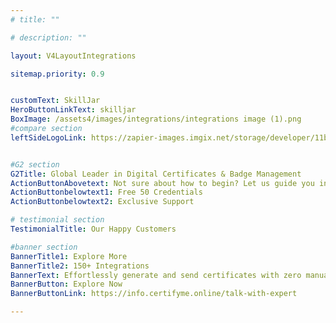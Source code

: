 ```yaml
---
# title: ""

# description: ""

layout: V4LayoutIntegrations

sitemap.priority: 0.9


customText: SkillJar
HeroButtonLinkText: skilljar
BoxImage: /assets4/images/integrations/integrations image (1).png
#compare section
leftSideLogoLink: https://zapier-images.imgix.net/storage/developer/11b7a7a9c3b3fc2448a1ade2b0d39bc5_2.png?auto=format&ixlib=react-9.8.0&fit=crop&q=50&w=60&h=60&dpr=1


#G2 section
G2Title: Global Leader in Digital Certificates & Badge Management
ActionButtonAbovetext: Not sure about how to begin? Let us guide you in the right direction!
ActionButtonbelowtext1: Free 50 Credentials
ActionButtonbelowtext2: Exclusive Support

# testimonial section
TestimonialTitle: Our Happy Customers   

#banner section
BannerTitle1: Explore More
BannerTitle2: 150+ Integrations
BannerText: Effortlessly generate and send certificates with zero manual intervention using the most advanced digital credential management software of 2023.
BannerButton: Explore Now
BannerButtonLink: https://info.certifyme.online/talk-with-expert

---
```


